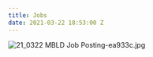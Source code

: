 ```yaml
---
title: Jobs
date: 2021-03-22 18:53:00 Z
---
```


![21_0322 MBLD Job Posting-ea933c.jpg](/uploads/21_0322%20MBLD%20Job%20Posting-ea933c.jpg)